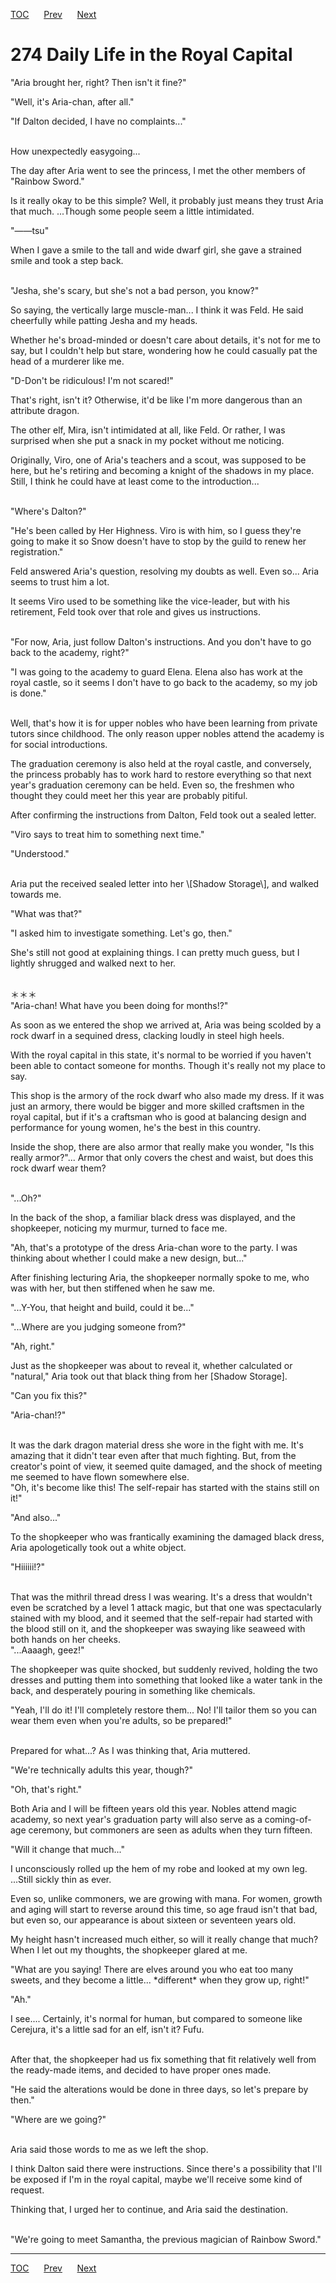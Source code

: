 [TOC](../readme.md)&nbsp;&nbsp;&nbsp;&nbsp;&nbsp;&nbsp;[Prev](section_0013.md)&nbsp;&nbsp;&nbsp;&nbsp;&nbsp;&nbsp;[Next](section_0015.md)



# 274 Daily Life in the Royal Capital

"Aria brought her, right? Then isn't it fine?"

"Well, it's Aria-chan, after all."

"If Dalton decided, I have no complaints..."

<br />
How unexpectedly easygoing...

The day after Aria went to see the princess, I met the other members of
"Rainbow Sword."

Is it really okay to be this simple? Well, it probably just means they
trust Aria that much. ...Though some people seem a little intimidated.

"――tsu"

When I gave a smile to the tall and wide dwarf girl, she gave a strained
smile and took a step back.

<br />
"Jesha, she's scary, but she's not a bad person, you know?"

So saying, the vertically large muscle-man... I think it was Feld. He
said cheerfully while patting Jesha and my heads.

Whether he's broad-minded or doesn't care about details, it's not for me
to say, but I couldn't help but stare, wondering how he could casually
pat the head of a murderer like me.

"D-Don't be ridiculous! I'm not scared!"

That's right, isn't it? Otherwise, it'd be like I'm more dangerous than
an attribute dragon.

The other elf, Mira, isn't intimidated at all, like Feld. Or rather, I
was surprised when she put a snack in my pocket without me noticing.

Originally, Viro, one of Aria's teachers and a scout, was supposed to be
here, but he's retiring and becoming a knight of the shadows in my
place. Still, I think he could have at least come to the introduction...

<br />
"Where's Dalton?"

"He's been called by Her Highness. Viro is with him, so I guess they're
going to make it so Snow doesn't have to stop by the guild to renew her
registration."

Feld answered Aria's question, resolving my doubts as well. Even so...
Aria seems to trust him a lot.

It seems Viro used to be something like the vice-leader, but with his
retirement, Feld took over that role and gives us instructions.

<br />
"For now, Aria, just follow Dalton's instructions. And you don't have to
go back to the academy, right?"

"I was going to the academy to guard Elena. Elena also has work at the
royal castle, so it seems I don't have to go back to the academy, so my
job is done."

<br />
Well, that's how it is for upper nobles who have been learning from
private tutors since childhood. The only reason upper nobles attend the
academy is for social introductions.

The graduation ceremony is also held at the royal castle, and
conversely, the princess probably has to work hard to restore everything
so that next year's graduation ceremony can be held. Even so, the
freshmen who thought they could meet her this year are probably pitiful.

After confirming the instructions from Dalton, Feld took out a sealed
letter.

"Viro says to treat him to something next time."

"Understood."

<br />
Aria put the received sealed letter into her \[Shadow Storage\], and
walked towards me.

"What was that?"

"I asked him to investigate something. Let's go, then."

She's still not good at explaining things. I can pretty much guess, but
I lightly shrugged and walked next to her.

<br />
＊＊＊

<br />
"Aria-chan! What have you been doing for months!?"

As soon as we entered the shop we arrived at, Aria was being scolded by
a rock dwarf in a sequined dress, clacking loudly in steel high heels.

With the royal capital in this state, it's normal to be worried if you
haven't been able to contact someone for months. Though it's really not
my place to say.

This shop is the armory of the rock dwarf who also made my dress. If it
was just an armory, there would be bigger and more skilled craftsmen in
the royal capital, but if it's a craftsman who is good at balancing
design and performance for young women, he's the best in this country.

Inside the shop, there are also armor that really make you wonder, "Is
this really armor?"... Armor that only covers the chest and waist, but
does this rock dwarf wear them?

<br />
"...Oh?"

In the back of the shop, a familiar black dress was displayed, and the
shopkeeper, noticing my murmur, turned to face me.

"Ah, that's a prototype of the dress Aria-chan wore to the party. I was
thinking about whether I could make a new design, but..."

After finishing lecturing Aria, the shopkeeper normally spoke to me, who
was with her, but then stiffened when he saw me.

"...Y-You, that height and build, could it be..."

"...Where are you judging someone from?"

"Ah, right."

Just as the shopkeeper was about to reveal it, whether calculated or
"natural," Aria took out that black thing from her \[Shadow Storage\].

"Can you fix this?"

"Aria-chan!?"

<br />
It was the dark dragon material dress she wore in the fight with me.
It's amazing that it didn't tear even after that much fighting. But,
from the creator's point of view, it seemed quite damaged, and the shock
of meeting me seemed to have flown somewhere else.

<br />
"Oh, it's become like this! The self-repair has started with the stains
still on it!"

"And also..."

To the shopkeeper who was frantically examining the damaged black dress,
Aria apologetically took out a white object.

"Hiiiiii!?"

<br />
That was the mithril thread dress I was wearing. It's a dress that
wouldn't even be scratched by a level 1 attack magic, but that one was
spectacularly stained with my blood, and it seemed that the self-repair
had started with the blood still on it, and the shopkeeper was swaying
like seaweed with both hands on her cheeks.

<br />
"...Aaaagh, geez!"

The shopkeeper was quite shocked, but suddenly revived, holding the two
dresses and putting them into something that looked like a water tank in
the back, and desperately pouring in something like chemicals.

"Yeah, I'll do it! I'll completely restore them... No! I'll tailor them
so you can wear them even when you're adults, so be prepared!"

<br />
Prepared for what...? As I was thinking that, Aria muttered.

"We're technically adults this year, though?"

"Oh, that's right."

Both Aria and I will be fifteen years old this year. Nobles attend magic
academy, so next year's graduation party will also serve as a
coming-of-age ceremony, but commoners are seen as adults when they turn
fifteen.

"Will it change that much..."

I unconsciously rolled up the hem of my robe and looked at my own leg.
...Still sickly thin as ever.

Even so, unlike commoners, we are growing with mana. For women, growth
and aging will start to reverse around this time, so age fraud isn't
that bad, but even so, our appearance is about sixteen or seventeen
years old.

My height hasn't increased much either, so will it really change that
much? When I let out my thoughts, the shopkeeper glared at me.

"What are you saying! There are elves around you who eat too many
sweets, and they become a little... \*different\* when they grow up,
right!"

"Ah."

I see.... Certainly, it's normal for human, but compared to someone like
Cerejura, it's a little sad for an elf, isn't it? Fufu.

<br />
After that, the shopkeeper had us fix something that fit relatively well
from the ready-made items, and decided to have proper ones made.

"He said the alterations would be done in three days, so let's prepare
by then."

"Where are we going?"

<br />
Aria said those words to me as we left the shop.

I think Dalton said there were instructions. Since there's a possibility
that I'll be exposed if I'm in the royal capital, maybe we'll receive
some kind of request.

Thinking that, I urged her to continue, and Aria said the destination.

<br />
"We're going to meet Samantha, the previous magician of Rainbow Sword."

---
[TOC](../readme.md)&nbsp;&nbsp;&nbsp;&nbsp;&nbsp;&nbsp;[Prev](section_0013.md)&nbsp;&nbsp;&nbsp;&nbsp;&nbsp;&nbsp;[Next](section_0015.md)

